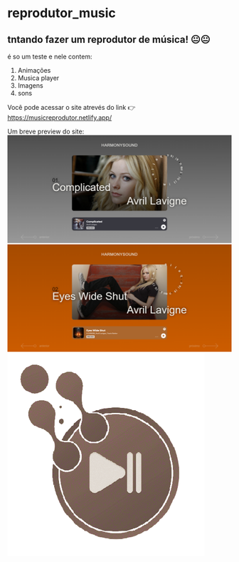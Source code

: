 # reprodutor_music

## tntando fazer um reprodutor de música! 😐😐

é so um teste e nele contem:

1. Animações
2. Musica player
3. Imagens 
4. sons

Você pode acessar o site atrevés do link 👉 https://musicreprodutor.netlify.app/

Um breve preview do site:
![text](https://raw.githubusercontent.com/ArthurYamori/reprodutor_music/main/Preview_site/1.png)
![text](https://raw.githubusercontent.com/ArthurYamori/reprodutor_music/main/Preview_site/2.png)
![text](https://raw.githubusercontent.com/ArthurYamori/reprodutor_music/main/Preview_site/icon.png)
